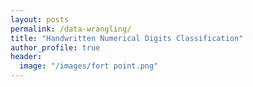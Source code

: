 ```yaml
---
layout: posts
permalink: /data-wrangling/
title: "Handwritten Numerical Digits Classification"
author_profile: true
header:
  image: "/images/fort point.png"
---
```




